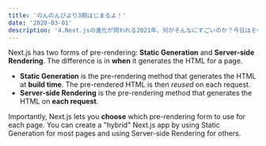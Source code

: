 ```yaml
---
title: 'のんのんびより3期はじまるよ！'
date: '2020-03-01'
description: '4.Next.jsの進化が問われる2021年、何がそんなにすごいのか？今日はその内容を考察していきます。'
---
```


Next.js has two forms of pre-rendering: **Static Generation** and **Server-side Rendering**. The difference is in **when** it generates the HTML for a page.

- **Static Generation** is the pre-rendering method that generates the HTML at **build time**. The pre-rendered HTML is then _reused_ on each request.
- **Server-side Rendering** is the pre-rendering method that generates the HTML on **each request**.

Importantly, Next.js lets you **choose** which pre-rendering form to use for each page. You can create a "hybrid" Next.js app by using Static Generation for most pages and using Server-side Rendering for others. 
